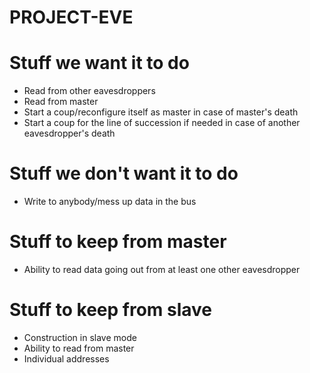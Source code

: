 # PROJECT-EVE

# Stuff we want it to do 
* Read from other eavesdroppers 
* Read from master 
* Start a coup/reconfigure itself as master in case of master's death 
* Start a coup for the line of succession if needed in case of another eavesdropper's death

# Stuff we don't want it to do 
* Write to anybody/mess up data in the bus 

# Stuff to keep from master
* Ability to read data going out from at least one other eavesdropper  

# Stuff to keep from slave 
* Construction in slave mode
* Ability to read from master
* Individual addresses 